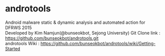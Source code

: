 # androtools
Android malware static &amp; dynamic analysis and automated action for DFRWS 2015<br>
Developed by Kim Namjun(@bunseokbot, Sejong University)
Git Clone link : https://github.com/bunseokbot/androtools.git<br>
androtools Wiki : https://github.com/bunseokbot/androtools/wiki/Getting-Started

